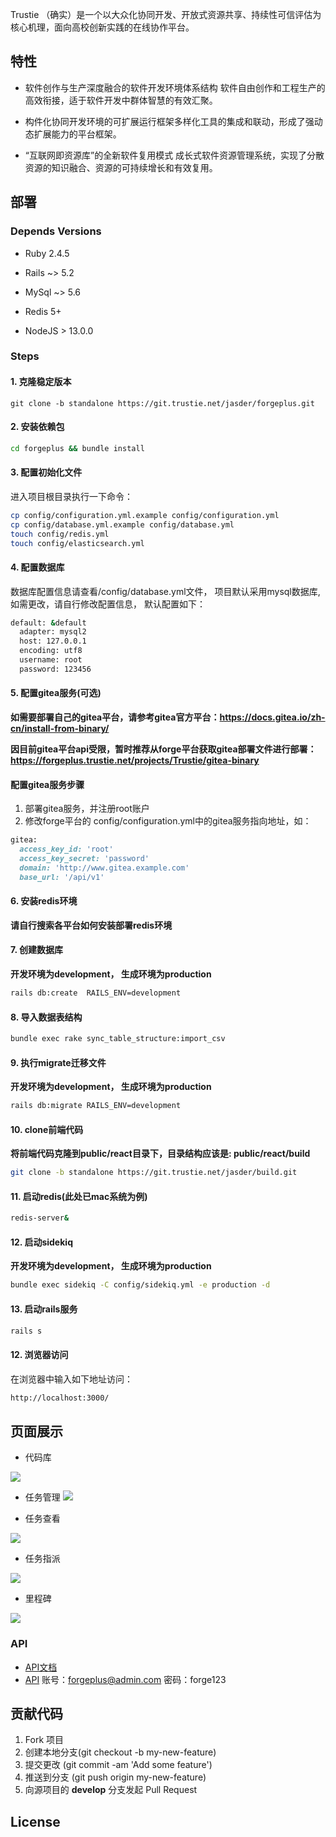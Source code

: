 Trustie （确实）是一个以大众化协同开发、开放式资源共享、持续性可信评估为核心机理，面向高校创新实践的在线协作平台。

## 特性

- 软件创作与生产深度融合的软件开发环境体系结构 软件自由创作和工程生产的高效衔接，适于软件开发中群体智慧的有效汇聚。

- 构件化协同开发环境的可扩展运行框架多样化工具的集成和联动，形成了强动态扩展能力的平台框架。

- “互联网即资源库”的全新软件复用模式 成长式软件资源管理系统，实现了分散资源的知识融合、资源的可持续增长和有效复用。

## 部署


### Depends Versions

* Ruby 2.4.5

* Rails ~> 5.2

* MySql ~> 5.6

* Redis 5+

* NodeJS > 13.0.0

### Steps

#### 1. 克隆稳定版本
```
git clone -b standalone https://git.trustie.net/jasder/forgeplus.git
```

#### 2. 安装依赖包

```bash
cd forgeplus && bundle install
```

#### 3. 配置初始化文件
进入项目根目录执行一下命令：

```bash
cp config/configuration.yml.example config/configuration.yml
cp config/database.yml.example config/database.yml
touch config/redis.yml
touch config/elasticsearch.yml
```

#### 4. 配置数据库
数据库配置信息请查看/config/database.yml文件，
项目默认采用mysql数据库, 如需更改，请自行修改配置信息，
默认配置如下：

```bash
default: &default
  adapter: mysql2
  host: 127.0.0.1
  encoding: utf8
  username: root
  password: 123456
```

#### 5. 配置gitea服务(可选)
**如需要部署自己的gitea平台，请参考gitea官方平台：https://docs.gitea.io/zh-cn/install-from-binary/**

**因目前gitea平台api受限，暂时推荐从forge平台获取gitea部署文件进行部署：https://forgeplus.trustie.net/projects/Trustie/gitea-binary**

#### 配置gitea服务步骤
1. 部署gitea服务，并注册root账户
2. 修改forge平台的 config/configuration.yml中的gitea服务指向地址，如：

```ruby
gitea:
  access_key_id: 'root'
  access_key_secret: 'password'
  domain: 'http://www.gitea.example.com'
  base_url: '/api/v1'
```

#### 6. 安装redis环境
**请自行搜索各平台如何安装部署redis环境**


#### 7. 创建数据库
**开发环境为development， 生成环境为production**
```bash
rails db:create  RAILS_ENV=development
```

#### 8. 导入数据表结构

```bash
bundle exec rake sync_table_structure:import_csv
```

#### 9. 执行migrate迁移文件
**开发环境为development， 生成环境为production**
```bash
rails db:migrate RAILS_ENV=development
```

#### 10. clone前端代码
**将前端代码克隆到public/react目录下，目录结构应该是: public/react/build**
```bash
git clone -b standalone https://git.trustie.net/jasder/build.git
```

#### 11. 启动redis(此处已mac系统为例)
```bash
redis-server&
```

#### 12. 启动sidekiq
**开发环境为development， 生成环境为production**
```bash
bundle exec sidekiq -C config/sidekiq.yml -e production -d
```

#### 13. 启动rails服务
```bash
rails s
```

#### 12. 浏览器访问
在浏览器中输入如下地址访问：
```bash
http://localhost:3000/
```


## 页面展示

- 代码库

![](docs/figs/code.png?raw=true)


- 任务管理
![](docs/figs/issue_manage.png?raw=true)

- 任务查看

![](docs/figs/issue_view.png?raw=true)

- 任务指派

![](docs/figs/issue_assign2.png?raw=true)

- 里程碑

![](docs/figs/milestone.png?raw=true)

### API
- [API文档](https://forgeplus.trustie.net/docs/api)
- [API](showdoc.com.cn)
  账号：forgeplus@admin.com 密码：forge123

## 贡献代码

1. Fork 项目
2. 创建本地分支(git checkout -b my-new-feature)
3. 提交更改 (git commit -am 'Add some feature')
4. 推送到分支 (git push origin my-new-feature)
5. 向源项目的 **develop** 分支发起 Pull Request

## License
